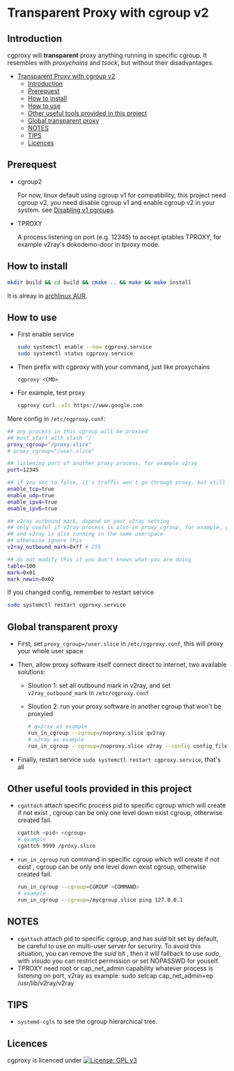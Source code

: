 # Transparent Proxy with cgroup v2



## Introduction

cgproxy will **transparent** proxy anything running in specific cgroup. It resembles with *proxychains* and *tsock*, but without their disadvantages.


<!--ts-->
   * [Transparent Proxy with cgroup v2](#transparent-proxy-with-cgroup-v2)
      * [Introduction](#introduction)
      * [Prerequest](#prerequest)
      * [How to install](#how-to-install)
      * [How to use](#how-to-use)
      * [Other useful tools provided in this project](#other-useful-tools-provided-in-this-project)
      * [Global transparent proxy](#global-transparent-proxy)
      * [NOTES](#notes)
      * [TIPS](#tips)
      * [Licences](#licences)

<!-- Added by: fancy, at: Wed 22 Apr 2020 05:17:52 PM HKT -->

<!--te-->


## Prerequest

- cgroup2

  For now, linux default using cgroup v1 for compatibility, this project need cgroup v2, you need disable cgroup v1 and enable cgroup v2 in your system.  see [Disabling v1 cgroups](https://wiki.archlinux.org/index.php/Cgroups#Disabling_v1_cgroups).

- TPROXY

  A process listening on port (e.g.  12345)  to accept iptables TPROXY, for example v2ray's dokodemo-door  in tproxy mode.

## How to install

```bash
mkdir build && cd build && cmake .. && make && make install
```

It is alreay in [archlinux AUR](https://aur.archlinux.org/packages/cgproxy/).

## How to use

- First enable service

  ```bash
  sudo systemctl enable --now cgproxy.service
  sudo systemctl status cgproxy.service
  ```

- Then prefix with cgproxy with your command, just like proxychains

  ```
  cgproxy <CMD>
  ```

- For example, test proxy

  ```bash
  cgproxy curl -vIs https://www.google.com
  ```

More config in `/etc/cgproxy.conf`:

```bash
## any process in this cgroup will be proxied
## must start with slash '/'
proxy_cgroup="/proxy.slice"
# proxy_cgroup="/user.slice"

## listening port of another proxy process, for example v2ray 
port=12345

## if you set to false, it's traffic won't go through proxy, but still can go direct to internet
enable_tcp=true
enable_udp=true
enable_ipv4=true
enable_ipv6=true

## v2ray outbound mark, depend on your v2ray setting
## only useful if v2ray process is also in proxy_cgroup, for example, you want to proxy whole userspace,
## and v2ray is also running in the same userspace
## otherwise ignore this
v2ray_outbound_mark=0xff # 255

## do not modify this if you don't known what you are doing
table=100
mark=0x01
mark_newin=0x02
```

If you changed config, remember to restart service

```bash
sudo systemctl restart cgproxy.service
```

## Global transparent proxy

- First, set `proxy_cgroup=/user.slice` in `/etc/cgproxy.conf`, this will proxy your whole user space

- Then, allow proxy software itself connect direct to internet, two available solutions:

  - Sloution 1: set all outbound mark in v2ray, and set `v2ray_outbound_mark` in `/etc/cgproxy.conf`

  - Sloution 2: run your proxy software in another cgroup that won't be proxyied

    ```bash
    # qv2ray as example
    run_in_cgroup --cgroup=/noproxy.slice qv2ray
    # v2ray as example
    run_in_cgroup --cgroup=/noproxy.slice v2ray --config config_file
    ```

- Finally, restart service `sudo systemctl restart cgproxy.service`, that's all

## 

## Other useful tools provided in this project

- `cgattach` attach specific process pid to specific cgroup which will create if not exist , cgroup can be only one level down exist cgroup, otherwise created fail.

  ```bash
  cgattch <pid> <cgroup>
  # example
  cgattch 9999 /proxy.slice
  ```

- `run_in_cgroup` run command in specific cgroup which will create if not exist , cgroup can be only one level down exist cgroup, otherwise created fail.

  ```bash
  run_in_cgroup --cgroup=CGROUP <COMMAND>
  # example
  run_in_cgroup --cgroup=/mycgroup.slice ping 127.0.0.1
  ```

## NOTES

- `cgattach` attach pid to specific cgroup, and has *suid* bit set by default, be careful to use on multi-user server for securiry. To avoid this situation,  you can remove the *suid* bit , then it will fallback to use *sudo*, with *visudo* you can restrict permission or set NOPASSWD for youself.
- TPROXY need root or cap_net_admin capability whatever process is listening on port,
  v2ray as example: sudo setcap cap_net_admin+ep /usr/lib/v2ray/v2ray

## TIPS

- `systemd-cgls` to see the cgroup hierarchical tree.

## Licences

cgproxy is licenced under [![License: GPL v3](https://img.shields.io/badge/License-GPL%20v2-blue.svg)](https://www.gnu.org/licenses/gpl-2.0) 
